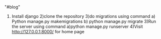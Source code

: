 "#blog"
1) Install django
2)clone the repository
3)do migrations using command
a) Python manage.py makemigrations
b) python manage.py migrate
3)Run the server using command
a)python manage.py runserver
4)Visit http://127.0.0.1:8000/ for home page
